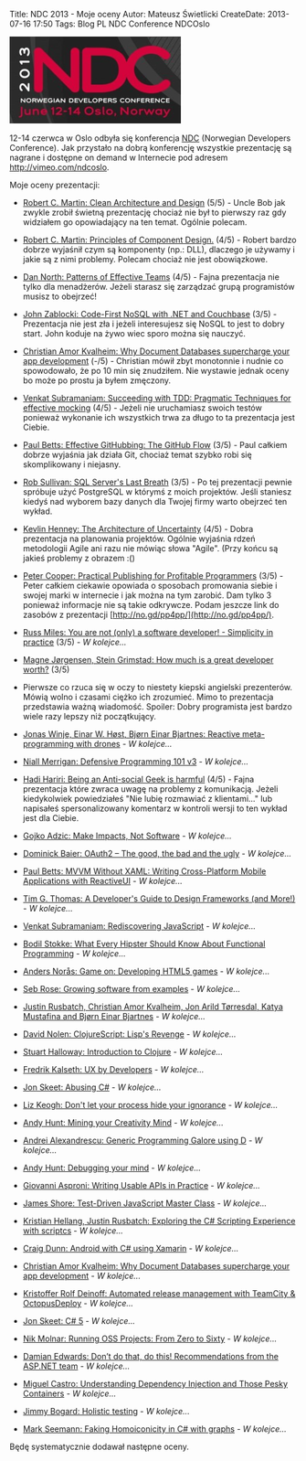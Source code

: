 Title: NDC 2013 - Moje oceny
Autor: Mateusz Świetlicki
CreateDate: 2013-07-16 17:50
Tags:	Blog
		PL
		NDC
		Conference
		NDCOslo

![NDC](/files/NDC_2013_Banner.jpg)

12-14 czerwca w Oslo odbyła się konferencja [NDC](http://www.ndcoslo.com/) (Norwegian Developers Conference). Jak przystało na dobrą konferencję wszystkie prezentację są nagrane i dostępne on demand w Internecie pod adresem <http://vimeo.com/ndcoslo>.

Moje oceny prezentacji:

- [Robert C. Martin: Clean Architecture and Design](http://vimeo.com/68215570) (5/5) - Uncle Bob jak zwykle zrobił świetną prezentację chociaż nie był to pierwszy raz gdy widziałem go opowiadający na ten temat. Ogólnie polecam.

- [Robert C. Martin: Principles of Component Design.](http://vimeo.com/68236438) (4/5) - Robert bardzo dobrze wyjaśnił czym są komponenty (np.: DLL), dlaczego je używamy i jakie są z nimi problemy. Polecam chociaż nie jest obowiązkowe.

- [Dan North: Patterns of Effective Teams](https://vimeo.com/68226771) (4/5) - Fajna prezentacja nie tylko dla menadżerów. Jeżeli starasz się zarządzać grupą programistów musisz to obejrzeć!

- [John Zablocki: Code-First NoSQL with .NET and Couchbase](https://vimeo.com/68378224) (3/5) - Prezentacja nie jest zła i jeżeli interesujesz się NoSQL to jest to dobry start. John koduje na żywo wiec sporo można się nauczyć.

- [Christian Amor Kvalheim: Why Document Databases supercharge your app development](https://vimeo.com/68383316) (-/5) - Christian mówił zbyt monotonnie i nudnie co spowodowało, że po 10 min się znudziłem. Nie wystawie jednak oceny bo może po prostu ja byłem zmęczony.

- [Venkat Subramaniam: Succeeding with TDD: Pragmatic Techniques for effective mocking](https://vimeo.com/68383352) (4/5) - Jeżeli nie uruchamiasz swoich testów ponieważ wykonanie ich wszystkich trwa za długo to ta prezentacja jest Ciebie.

- [Paul Betts: Effective GitHubbing: The GitHub Flow](https://vimeo.com/68378254) (3/5) - Paul całkiem dobrze wyjaśnia jak działa Git, chociaż temat szybko robi się skomplikowany i niejasny.

- [Rob Sullivan: SQL Server's Last Breath](https://vimeo.com/68334905) (3/5) - Po tej prezentacji pewnie spróbuje użyć PostgreSQL w którymś z moich projektów. Jeśli staniesz kiedyś nad wyborem bazy danych dla Twojej firmy warto obejrzeć ten wykład.

- [Kevlin Henney: The Architecture of Uncertainty](https://vimeo.com/68331684) (4/5) - Dobra prezentacja na planowania projektów. Ogólnie wyjaśnia rdzeń metodologii Agile ani razu nie mówiąc słowa "Agile". (Przy końcu są jakieś problemy z obrazem :()

- [Peter Cooper: Practical Publishing for Profitable Programmers](https://vimeo.com/68226816) (3/5) - Peter całkiem ciekawie opowiada o sposobach promowania siebie i swojej marki w internecie i jak można na tym zarobić. Dam tylko 3 ponieważ informacje nie są takie odkrywcze. Podam jeszcze link do zasobów z prezentacji [http://no.gd/pp4pp/](http://no.gd/pp4pp/).

- [Russ Miles: You are not (only) a software developer! - Simplicity in practice](https://vimeo.com/68236436) (3/5) - *W kolejce...*

- [Magne Jørgensen, Stein Grimstad: How much is a great developer worth?](https://vimeo.com/68331761) (3/5) 

- Pierwsze co rzuca się w oczy to niestety kiepski angielski prezenterów. Mówią wolno i czasami ciężko ich zrozumieć. Mimo to prezentacja przedstawia ważną wiadomość. Spoiler: Dobry programista jest bardzo wiele razy lepszy niż początkujący. 

- [Jonas Winje, Einar W. Høst, Bjørn Einar Bjartnes: Reactive meta-programming with drones](https://vimeo.com/68236538) - *W kolejce...*

- [Niall Merrigan: Defensive Programming 101 v3](https://vimeo.com/68331203) - *W kolejce...*

- [Hadi Hariri: Being an Anti-social Geek is harmful](https://vimeo.com/68327405) (4/5) - Fajna prezentacja które zwraca uwagę na problemy z komunikacją. Jeżeli kiedykolwiek powiedziałeś "Nie lubię rozmawiać z klientami..." lub napisałeś spersonalizowany komentarz w kontroli wersji to ten wykład jest dla Ciebie.

- [Gojko Adzic: Make Impacts, Not Software](https://vimeo.com/68327406) - *W kolejce...*

- [Dominick Baier: OAuth2 – The good, the bad and the ugly](https://vimeo.com/68331687) - *W kolejce...*

- [Paul Betts: MVVM Without XAML: Writing Cross-Platform Mobile Applications with ReactiveUI](https://vimeo.com/68331765) - *W kolejce...*

- [Tim G. Thomas: A Developer's Guide to Design Frameworks (and More!)](https://vimeo.com/68331927) - *W kolejce...*

- [Venkat Subramaniam: Rediscovering JavaScript](https://vimeo.com/68331936) - *W kolejce...*

- [Bodil Stokke: What Every Hipster Should Know About Functional Programming](https://vimeo.com/68331937) - *W kolejce...*

- [Anders Norås: Game on: Developing HTML5 games](https://vimeo.com/68331934) - *W kolejce...*

- [Seb Rose: Growing software from examples](https://vimeo.com/68331935) - *W kolejce...*

- [Justin Rusbatch, Christian Amor Kvalheim, Jon Arild Tørresdal, Katya Mustafina and Bjørn Einar Bjartnes](https://vimeo.com/68331996) - *W kolejce...*

- [David Nolen: ClojureScript: Lisp's Revenge](https://vimeo.com/68334908) - *W kolejce...*

- [Stuart Halloway: Introduction to Clojure](https://vimeo.com/68375202) - *W kolejce...*

- [Fredrik Kalseth: UX by Developers](https://vimeo.com/68320470) - *W kolejce...*

- [Jon Skeet: Abusing C#](https://vimeo.com/68320506) - *W kolejce...*

- [Liz Keogh: Don't let your process hide your ignorance](https://vimeo.com/68320504) - *W kolejce...*

- [Andy Hunt: Mining your Creativity Mind](https://vimeo.com/68375234) - *W kolejce...*

- [Andrei Alexandrescu: Generic Programming Galore using D](https://vimeo.com/68378925) - *W kolejce...*

- [Andy Hunt: Debugging your mind](https://vimeo.com/68378949) - *W kolejce...*

- [Giovanni Asproni: Writing Usable APIs in Practice](https://vimeo.com/68383287) - *W kolejce...*

- [James Shore: Test-Driven JavaScript Master Class](https://vimeo.com/68383288) - *W kolejce...*

- [Kristian Hellang, Justin Rusbatch: Exploring the C# Scripting Experience with scriptcs](https://vimeo.com/68383290) - *W kolejce...*

- [Craig Dunn: Android with C# using Xamarin](https://vimeo.com/68383292) - *W kolejce...*

- [Christian Amor Kvalheim: Why Document Databases supercharge your app development](https://vimeo.com/68383316) - *W kolejce...*

- [Kristoffer Rolf Deinoff: Automated release management with TeamCity & OctopusDeploy](https://vimeo.com/68383404) - *W kolejce...*

- [Jon Skeet: C# 5](https://vimeo.com/68390480) - *W kolejce...*

- [Nik Molnar: Running OSS Projects: From Zero to Sixty](https://vimeo.com/68390481) - *W kolejce...*

- [Damian Edwards: Don’t do that, do this! Recommendations from the ASP.NET team](https://vimeo.com/68390507) - *W kolejce...*

- [Miguel Castro: Understanding Dependency Injection and Those Pesky Containers](https://vimeo.com/68390510) - *W kolejce...*

- [Jimmy Bogard: Holistic testing](https://vimeo.com/68390508) - *W kolejce...*

- [Mark Seemann: Faking Homoiconicity in C# with graphs](https://vimeo.com/68236489) - *W kolejce...*

Będę systematycznie dodawał następne oceny. 